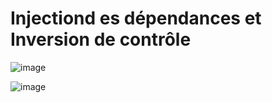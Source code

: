 # Injectiond es dépendances et Inversion de contrôle
![image](https://github.com/Hamza-Benmoussa/ioc-Spring-demo/assets/89112359/400dce33-82c4-45dc-8ea2-bc193ec65f15)

![image](https://github.com/Hamza-Benmoussa/ioc-Spring-demo/assets/89112359/c2470688-dea1-4ddb-b4ae-4019e1e9ec50)


